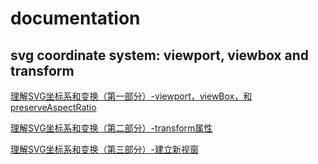 
# documentation

## svg coordinate system: viewport, viewbox and transform

[理解SVG坐标系和变换（第一部分）-viewport，viewBox，和preserveAspectRatio](https://www.w3cplus.com/html5/svg-coordinate-systems.html)

[理解SVG坐标系和变换（第二部分）-transform属性](http://www.w3cplus.com/html5/svg-transformations.html)

[理解SVG坐标系和变换（第三部分）-建立新视窗](http://www.w3cplus.com/html5/nesting-svgs.html)